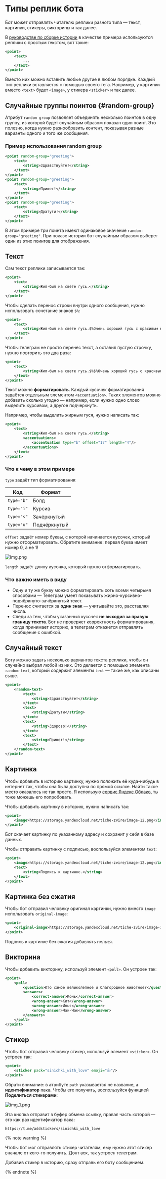 # Типы реплик бота

Бот может отправлять читателю реплики разного типа — текст, картинки, стикеры, викторины и так далее.

В [руководстве по сборке истории](build-basic-story.md) в качестве примера используются реплики с простым текстом, вот
такие:

```xml
<point>
    <text>
        ...
    </text>
</point>
```

Вместо них можно вставить любые другие в любом порядке. Каждый тип реплики вставляется с помощью своего тега. Например,
у картинки вместо `<text>` будет `<image>`, у стикера `<sticker>` и так далее.

## Случайные группы поинтов {#random-group}

Атрибут `random group` позволяет объединять несколько поинтов в одну группу, из которой будет случайным образом показан один поинт. Это полезно, когда нужно разнообразить контент, показывая разные варианты одного и того же сообщения.

### Пример использования random group

```xml
<point random-group="greeting">
    <text>
        <string>Здравствуйте!</string>
    </text>
</point>
<point random-group="greeting">
    <text>
        <string>Привет!</string>
    </text>
</point>
<point random-group="greeting">
    <text>
        <string>Дратути!</string>
    </text>
</point>
```

В этом примере три поинта имеют одинаковое значение `random-group="greeting"`. При показе истории бот случайным образом выберет один из этих поинтов для отображения.


## Текст

Сам текст реплики записывается так:

```xml
<point>
    <text>
        <string>Жил-был на свете гусь.</string>
    </text>
</point>
```

Чтобы сделать перенос строки внутри одного сообщения, нужно использовать сочетание знаков `$%`:

```xml
<point>
    <text>
        <string>Жил-был на свете гусь.$%Очень хороший гусь с красивым клювом и круглым пузиком.</string>
    </text>
</point>
```

Чтобы телеграм не просто перенёс текст, а оставил пустую строчку, нужно повторить это два раза:

```xml
<point>
    <text>
        <string>Жил-был на свете гусь.$%$%Очень хороший гусь с красивым клювом и круглым пузиком.</string>
    </text>
</point>
```

Текст можно **форматировать**. Каждый кусочек форматирования задаётся отдельным элементом `<accentuation>`. Таких
элементов можно добавить сколько угодно — например, если нужно одно слово выделить курсивом, а другое подчеркнуть.

Например, чтобы выделить жирным гуся, нужно написать так:

```xml
<point>
    <text>
        <string>Жил-был на свете гусь.</string>
        <accentuations>
            <accentuation type="b" offset="17" length="4"/>
        </accentuations>
    </text>
</point>
```

### Что к чему в этом примере

`type` задаёт тип форматирования:

| Код        | Формат       |
|------------|--------------|
| `type="b"` | Болд         |
| `type="i"` | Курсив       |
| `type="s"` | Зачёркнутый  |
| `type="u"` | Подчёркнутый |

`offset` задаёт номер буквы, с которой начинается кусочек, который нужно отформатировать. Обратите внимание: первая
буква имеет номер 0, а не 1!

![img.png](../_image/img_16.png)

`length` задаёт длину кусочка, который нужно отформатировать.

### Что важно иметь в виду

* Одну и ту же букву можно форматировать хоть всеми четырьмя способами — Телеграм умеет показывать
  жирно-курсивно-подчёркнуто-зачёркнутый текст.
* Перенос считается за **один знак** — учитывайте это, расставляя числа.
* Следи за тем, чтобы указанный кусочек **не выходил за правую границу текста**. Бот не проверяет корректность
  форматирования, когда принимает историю, а телеграм откажется отправлять сообщение с ошибкой.

## Случайный текст

Боту можно задать несколько вариантов текста реплики, чтобы он случайно выбрал любой из них. Это делается с помощью
элемента `random-text`, который содержит элементы `text` — такие же, как описаны выше.

```xml
<point>
    <random-text>
        <text>
            <string>Здравствуйте!</string>
        </text>
        <text>
            <string>Дратути</string>
        </text>
        <text>
            <string>Здорово!</string>
        </text>
        <text>
            <string>Привет!</string>
        </text>
    </random-text>
</point>
```

## Картинка

Чтобы добавить в историю картинку, нужно положить её куда-нибудь в интернет так, чтобы она была доступна по прямой
ссылке. Найти такое место оказалось не так просто. Я
использую [сервис Яндекс Облако](https://console.cloud.yandex.ru/folders/b1g0052uvs9tag5k5vd1/storage/buckets/tiche-zvire),
ты тоже можешь его попробовать.

Чтобы добавить картинку в историю, нужно написать так:

```xml
<point>
    <image>https://storage.yandexcloud.net/tiche-zvire/image-12.png</image>
</point>
```

Бот скачает картинку по указанному адресу и сохранит у себя в базе данных.

Чтобы отправить картинку с подписью, воспользуйся элементом `text`:

```xml
<point>
    <image>https://storage.yandexcloud.net/tiche-zvire/image-12.png</image>
    <text>
        <string>Подпись к картинке.</string>
    </text>
</point>
```

## Картинка без сжатия

Чтобы бот отправил человеку оригинал картинки, нужно вместо `image` использовать `original-image`:

```xml
<point>
    <original-image>https://storage.yandexcloud.net/tiche-zvire/image-12.png</original-image>
</point>
```

Подпись к картинке без сжатия добавлять нельзя.

## Викторина

Чтобы добавить викторину, используй элемент `<poll>`. Он устроен так:

```xml
<point>
    <poll>
        <question>Кто самое великолепное и благородное животное?</question>
        <answers>
            <correct-answer>Конь</correct-answer>
            <wrong-answer>Кит</wrong-answer>
            <wrong-answer>Илья</wrong-answer>
            <wrong-answer>Чак-Чак</wrong-answer>
        </answers>
    </poll>
</point>
```

## Стикер

Чтобы бот отправил человеку стикер, используй элемент `<sticker>`. Он устроен так:

```xml
<point>
    <sticker pack="sinichki_with_love" emoji="👍"/>
</point>
```

Обрати внимание: в атрибуте `path` указывается не название, а **идентификатор** пака. Чтобы его получить, воспользуйся
функцией **Поделиться стикерами**:

![img_1.png](../_image/img_17.png)

Эта кнопка отправит в буфер обмена ссылку, правая часть которой — это как раз идентификатор пака:

`https://t.me/addstickers/sinichki_with_love`

{% note warning %}

Чтобы бот мог отправлять стикер читателям, ему нужно этот стикер вначале от кого-то получить. Донт аск, так устроен
телеграм.

Добавив стикер в историю, сразу отправь его боту сообщением.

{% endnote %}
